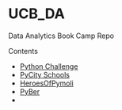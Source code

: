 # UCB_DA
Data Analytics Book Camp Repo

Contents
<ul>
  <li> <a href="python_challenge/"> Python Challenge </a></li>
  <li> <a href="PyCitySchools/"> PyCity Schools</a></li>
  <li> <a href="HeroesOfPymoli/"> HeroesOfPymoli </a></li>
  <li> <a href="PyBer/">PyBer</a></li>
  <li> <a href="Pymaceuticals/>Pymaceuticals</a></li>
  <li> More class assignments.</li></ul>
  
